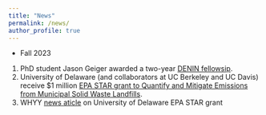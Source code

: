 ```yaml
---
title: "News"
permalink: /news/
author_profile: true
---
```


* Fall 2023
1. PhD student Jason Geiger awarded a two-year [DENIN fellowsip](https://www.denin.udel.edu/2023/10/03/jason-geiger-new-denin-fellow-is-developing-technology-to-remediate-oil-and-natural-gas-brine-spills/).
2. University of Delaware (and collaborators at UC Berkeley and UC Davis) receive $1 million [EPA STAR grant to Quantify and Mitigate Emissions from Municipal Solid Waste Landfills](https://www.epa.gov/newsreleases/epa-awards-46m-research-grants-quantify-and-mitigate-emissions-municipal-solid-waste).
3. WHYY [news aticle](https://whyy.org/articles/university-of-delaware-methane-gas-landfills-research-epa/) on University of Delaware EPA STAR grant


